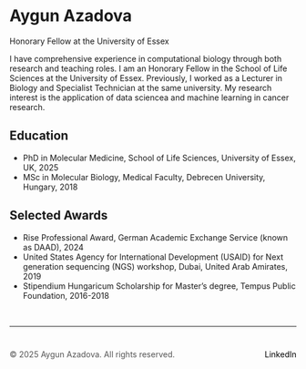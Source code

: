 
# Aygun Azadova
Honorary Fellow at the University of Essex

I have comprehensive experience in computational biology through both research and teaching roles. I am an Honorary Fellow in the School of Life Sciences at the University of Essex. Previously, I worked as a Lecturer in Biology and Specialist Technician at the same university. My research interest is the application of data sciencea and machine learning in cancer research. 

## Education

+ PhD in Molecular Medicine, School of Life Sciences, University of Essex, UK, 2025
+ MSc in Molecular Biology, Medical Faculty, Debrecen University, Hungary, 2018

## Selected Awards

+ Rise Professional Award, German Academic Exchange Service (known as DAAD), 2024
+ United States Agency for International     Development (USAID) for Next generation sequencing (NGS) workshop, Dubai, United Arab Amirates, 2019
+ Stipendium Hungaricum Scholarship for Master’s degree, Tempus Public Foundation, 2016-2018


 &nbsp;  <!-- This creates a blank space -->
 
---

<div style="margin-top: 40px; font-size: 14px; color: #555;">
  <p>
    © 2025 Aygun Azadova. All rights reserved.
    <span style="float: right;">
      <a href="https://www.linkedin.com/in/aygunazadova/" target="_blank" style="color: black; text-decoration: none;">LinkedIn</a>
    </span>
  </p>
</div>
